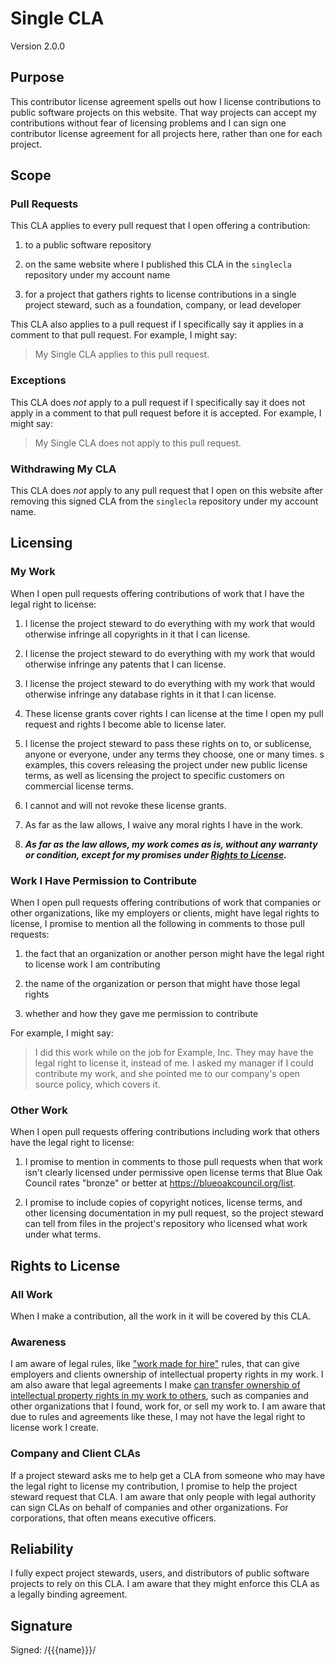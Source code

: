 # Single CLA

Version 2.0.0

## Purpose

This contributor license agreement spells out how I license contributions to public software projects on this website.  That way projects can accept my contributions without fear of licensing problems and I can sign one contributor license agreement for all projects here, rather than one for each project.

## Scope

### Pull Requests

This CLA applies to every pull request that I open offering a contribution:

1.  to a public software repository

2.  on the same website where I published this CLA in the `singlecla` repository under my account name

3.  for a project that gathers rights to license contributions in a single project steward, such as a foundation, company, or lead developer

This CLA also applies to a pull request if I specifically say it applies in a comment to that pull request.  For example, I might say:

> My Single CLA applies to this pull request.

### Exceptions

This CLA does _not_ apply to a pull request if I specifically say it does not apply in a comment to that pull request before it is accepted.  For example, I might say:

> My Single CLA does not apply to this pull request.

### Withdrawing My CLA

This CLA does _not_ apply to any pull request that I open on this website after removing this signed CLA from the `singlecla` repository under my account name.

## Licensing

### My Work

When I open pull requests offering contributions of work that I have the legal right to license:

1.  I license the project steward to do everything with my work that would otherwise infringe all copyrights in it that I can license.

2.  I license the project steward to do everything with my work that would otherwise infringe any patents that I can license.

3.  I license the project steward to do everything with my work that would otherwise infringe any database rights in it that I can license.

4.  These license grants cover rights I can license at the time I open my pull request and rights I become able to license later.

5.  I license the project steward to pass these rights on to, or sublicense, anyone or everyone, under any terms they choose, one or many times.  s examples, this covers releasing the project under new public license terms, as well as licensing the project to specific customers on commercial license terms.

6.  I cannot and will not revoke these license grants.

7.  As far as the law allows, I waive any moral rights I have in the work.

8.  ***As far as the law allows, my work comes as is, without any warranty or condition, except for my promises under [Rights to License](#rights-to-license).***

### Work I Have Permission to Contribute

When I open pull requests offering contributions of work that companies or other organizations, like my employers or clients, might have legal rights to license, I promise to mention all the following in comments to those pull requests:

1.  the fact that an organization or another person might have the legal right to license work I am contributing

2.  the name of the organization or person that might have those legal rights

3.  whether and how they gave me permission to contribute

For example, I might say:

> I did this work while on the job for Example, Inc.  They may have the legal right to license it, instead of me.  I asked my manager if I could contribute my work, and she pointed me to our company's open source policy, which covers it.

### Other Work

When I open pull requests offering contributions including work that others have the legal right to license:

1.  I promise to mention in comments to those pull requests when that work isn't clearly licensed under permissive open license terms that Blue Oak Council rates "bronze" or better at <https://blueoakcouncil.org/list>.

2.  I promise to include copies of copyright notices, license terms, and other licensing documentation in my pull request, so the project steward can tell from files in the project's repository who licensed what work under what terms.

## Rights to License

### All Work

When I make a contribution, all the work in it will be covered by this CLA.

### Awareness

I am aware of legal rules, like ["work made for hire"](https://en.wikipedia.org/wiki/Work_for_hire) rules, that can give employers and clients ownership of intellectual property rights in my work.  I am also aware that legal agreements I make [can transfer ownership of intellectual property rights in my work to others](https://en.wikipedia.org/wiki/Assignment_(law)), such as companies and other organizations that I found, work for, or sell my work to.  I am aware that due to rules and agreements like these, I may not have the legal right to license work I create.

### Company and Client CLAs

If a project steward asks me to help get a CLA from someone who may have the legal right to license my contribution, I promise to help the project steward request that CLA.  I am aware that only people with legal authority can sign CLAs on behalf of companies and other organizations.  For corporations, that often means executive officers.

## Reliability

I fully expect project stewards, users, and distributors of public software projects to rely on this CLA.  I am aware that they might enforce this CLA as a legally binding agreement.

## Signature

Signed: /{{{name}}}/
